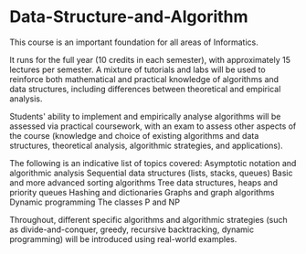 # Data-Structure-and-Algorithm

This course is an important foundation for all areas of Informatics.

It runs for the full year (10 credits in each semester), with approximately 15 lectures per semester. A mixture of tutorials and labs will be used to reinforce both mathematical and practical knowledge of algorithms and data structures, including differences between theoretical and empirical analysis.

Students' ability to implement and empirically analyse algorithms will be assessed via practical coursework, with an exam to assess other aspects of the course (knowledge and choice of existing algorithms and data structures, theoretical analysis, algorithmic strategies, and applications).

The following is an indicative list of topics covered:
Asymptotic notation and algorithmic analysis
Sequential data structures (lists, stacks, queues)
Basic and more advanced sorting algorithms
Tree data structures, heaps and priority queues
Hashing and dictionaries
Graphs and graph algorithms
Dynamic programming
The classes P and NP

Throughout, different specific algorithms and algorithmic strategies (such as divide-and-conquer, greedy, recursive backtracking, dynamic programming) will be introduced using real-world examples.
